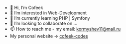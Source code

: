 - 👋 Hi, I’m Cofeek
- 👀 I’m interested in Web-Development
- 🌱 I’m currently learning  PHP | Symfony
- 💞️ I’m looking to collaborate on ...
- 📫 How to reach me - my email: kormyshev11@mail.ru
- My personal website -> [cofeek-codes](https://cofeek-codes.online/)
<!---
cofeek-codes/cofeek-codes is a ✨ special ✨ repository because its `README.md` (this file) appears on your GitHub profile.
You can click the Preview link to take a look at your changes.
--->
